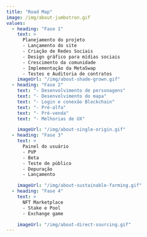 ```yaml
---
title: "Road Map"
image: /img/about-jumbotron.gif
values:
  - heading: "Fase 1"
    text: >
      Planejamento do projeto
      - Lançamento do site
      - Criação de Redes Sociais
      - Design gráfico para mídias sociais
      - Crescimento da comunidade
      - Implementação da MetaSwap
      - Testes e Auditoria de contratos
    imageUrl: "/img/about-shade-grown.gif"
  - heading: "Fase 2"
    text: "- Desenvolvimento de personagens" 
    text: "- Desenvolvimento do mapa"
    text: "- Login e conexão Blockchain"
    text: "- Pré-alfa"
    text: "- Pré-venda"
    text: "- Melhorias de UX"

    imageUrl: "/img/about-single-origin.gif"
  - heading: "Fase 3"
    text: >
      Painel do usuário
      - PVP
      - Beta 
      - Teste de público
      - Depuração
      - Lançamento

    imageUrl: "/img/about-sustainable-farming.gif"
  - heading: "Fase 4"
    text: >
      NFT Marketplace
      - Stake e Pool
      - Exchange game

    imageUrl: "/img/about-direct-sourcing.gif"
---
```


